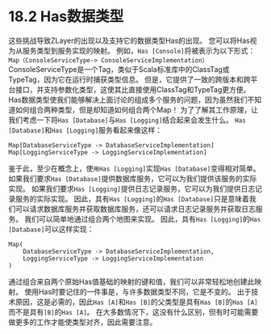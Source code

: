 # 18.2 Has数据类型
这些挑战导致ZLayer的出现以及支持它的数据类型Has的出现。
您可以将Has视为从服务类型到服务实现的映射。 例如，`Has [Console]`将被表示为以下形式：
`Map（ConsoleServiceType-> ConsoleServiceImplementation）`
ConsoleServiceType是一个Tag，类似于Scala标准库中的ClassTag或TypeTag，因为它在运行时捕获类型信息。 但是，它提供了一致的跨版本和跨平台接口，并支持参数化类型，这使其比直接使用ClassTag和TypeTag更方便。
Has数据类型使我们能够解决上面讨论的组成多个服务的问题，因为虽然我们不知道如何组合两种类型，但是却知道如何组合两个Map！
为了了解其工作原理，让我们考虑一下将`Has [Database]`与`Has [Logging]`结合起来会发生什么。
`Has [Database]`和`Has [Logging]`服务看起来像这样：
```
Map[DatabaseServiceType -> DatabaseServiceImplementation]
Map[LoggingServiceType -> LoggingServiceImplementation]
```
鉴于此，至少在概念上，使`用Has [Logging]`实现`Has [Database]`变得相对简单。
如果我们要求`Has [Database]`提供数据库服务，它可以为我们提供该服务的实际实现。 如果我们要求`Has [Logging]`提供日志记录服务，它可以为我们提供日志记录服务的实际实现。
因此，具有`Has [Logging]`的`Has [Database]`只是意味着我们可以请求数据库服务并获取数据库服务，还可以请求日志记录服务并获取日志服务。
我们可以简单地通过组合两个地图来实现。 因此，具有`Has [Logging]`的`Has [Database]`可以这样实现：
```
Map(
    DatabaseServiceType -> DatabaseServiceImplementation, 
    LoggingServiceType -> LoggingServiceImplementation
)
```
通过组合来自两个原始Has值基础的映射的键和值，我们可以非常轻松地创建此映射。
使用Has时要记住的一件事是，与许多数据类型不同，它是不变的。 出于技术原因，这是必需的，因此`Has [A]`和`Has [B]`的父类型是具有`Has [B]`的`Has [A]`而不是具有`[B]`的`Has [A]`。
在大多数情况下，这没有什么区别，但有时可能需要做更多的工作才能使类型对齐，因此需要注意。

